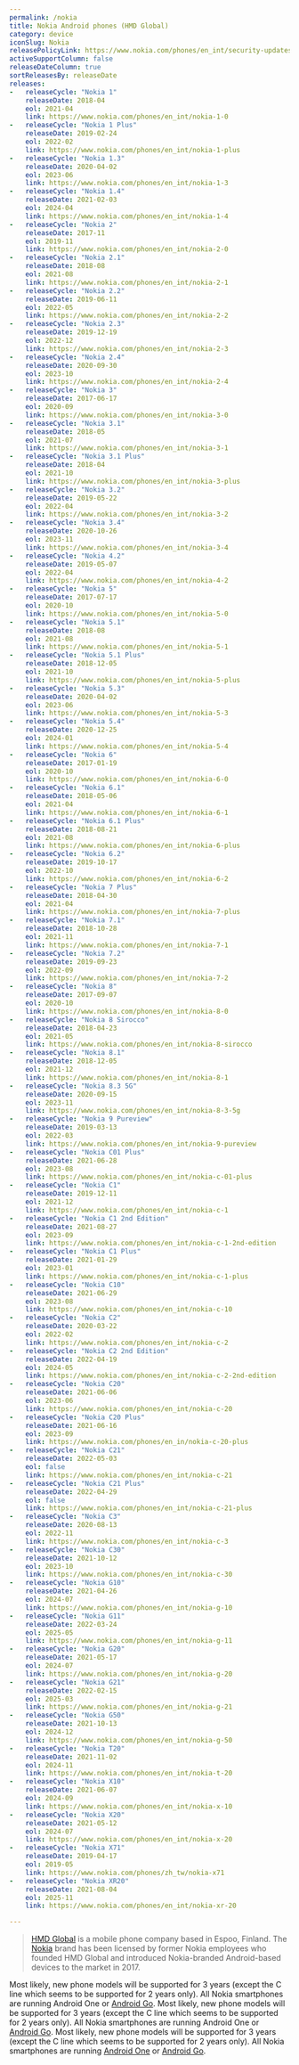 ```yaml
---
permalink: /nokia
title: Nokia Android phones (HMD Global)
category: device
iconSlug: Nokia
releasePolicyLink: https://www.nokia.com/phones/en_int/security-updates
activeSupportColumn: false
releaseDateColumn: true
sortReleasesBy: releaseDate
releases:
-   releaseCycle: "Nokia 1"
    releaseDate: 2018-04
    eol: 2021-04
    link: https://www.nokia.com/phones/en_int/nokia-1-0
-   releaseCycle: "Nokia 1 Plus"
    releaseDate: 2019-02-24
    eol: 2022-02
    link: https://www.nokia.com/phones/en_int/nokia-1-plus
-   releaseCycle: "Nokia 1.3"
    releaseDate: 2020-04-02
    eol: 2023-06
    link: https://www.nokia.com/phones/en_int/nokia-1-3
-   releaseCycle: "Nokia 1.4"
    releaseDate: 2021-02-03
    eol: 2024-04
    link: https://www.nokia.com/phones/en_int/nokia-1-4
-   releaseCycle: "Nokia 2"
    releaseDate: 2017-11
    eol: 2019-11
    link: https://www.nokia.com/phones/en_int/nokia-2-0
-   releaseCycle: "Nokia 2.1"
    releaseDate: 2018-08
    eol: 2021-08
    link: https://www.nokia.com/phones/en_int/nokia-2-1
-   releaseCycle: "Nokia 2.2"
    releaseDate: 2019-06-11
    eol: 2022-05
    link: https://www.nokia.com/phones/en_int/nokia-2-2
-   releaseCycle: "Nokia 2.3"
    releaseDate: 2019-12-19
    eol: 2022-12
    link: https://www.nokia.com/phones/en_int/nokia-2-3
-   releaseCycle: "Nokia 2.4"
    releaseDate: 2020-09-30
    eol: 2023-10
    link: https://www.nokia.com/phones/en_int/nokia-2-4
-   releaseCycle: "Nokia 3"
    releaseDate: 2017-06-17
    eol: 2020-09
    link: https://www.nokia.com/phones/en_int/nokia-3-0
-   releaseCycle: "Nokia 3.1"
    releaseDate: 2018-05
    eol: 2021-07
    link: https://www.nokia.com/phones/en_int/nokia-3-1
-   releaseCycle: "Nokia 3.1 Plus"
    releaseDate: 2018-04
    eol: 2021-10
    link: https://www.nokia.com/phones/en_int/nokia-3-plus
-   releaseCycle: "Nokia 3.2"
    releaseDate: 2019-05-22
    eol: 2022-04
    link: https://www.nokia.com/phones/en_int/nokia-3-2
-   releaseCycle: "Nokia 3.4"
    releaseDate: 2020-10-26
    eol: 2023-11
    link: https://www.nokia.com/phones/en_int/nokia-3-4
-   releaseCycle: "Nokia 4.2"
    releaseDate: 2019-05-07
    eol: 2022-04
    link: https://www.nokia.com/phones/en_int/nokia-4-2
-   releaseCycle: "Nokia 5"
    releaseDate: 2017-07-17
    eol: 2020-10
    link: https://www.nokia.com/phones/en_int/nokia-5-0
-   releaseCycle: "Nokia 5.1"
    releaseDate: 2018-08
    eol: 2021-08
    link: https://www.nokia.com/phones/en_int/nokia-5-1
-   releaseCycle: "Nokia 5.1 Plus"
    releaseDate: 2018-12-05
    eol: 2021-10
    link: https://www.nokia.com/phones/en_int/nokia-5-plus
-   releaseCycle: "Nokia 5.3"
    releaseDate: 2020-04-02
    eol: 2023-06
    link: https://www.nokia.com/phones/en_int/nokia-5-3
-   releaseCycle: "Nokia 5.4"
    releaseDate: 2020-12-25
    eol: 2024-01
    link: https://www.nokia.com/phones/en_int/nokia-5-4
-   releaseCycle: "Nokia 6"
    releaseDate: 2017-01-19
    eol: 2020-10
    link: https://www.nokia.com/phones/en_int/nokia-6-0
-   releaseCycle: "Nokia 6.1"
    releaseDate: 2018-05-06
    eol: 2021-04
    link: https://www.nokia.com/phones/en_int/nokia-6-1
-   releaseCycle: "Nokia 6.1 Plus"
    releaseDate: 2018-08-21
    eol: 2021-08
    link: https://www.nokia.com/phones/en_int/nokia-6-plus
-   releaseCycle: "Nokia 6.2"
    releaseDate: 2019-10-17
    eol: 2022-10
    link: https://www.nokia.com/phones/en_int/nokia-6-2
-   releaseCycle: "Nokia 7 Plus"
    releaseDate: 2018-04-30
    eol: 2021-04
    link: https://www.nokia.com/phones/en_int/nokia-7-plus
-   releaseCycle: "Nokia 7.1"
    releaseDate: 2018-10-28
    eol: 2021-11
    link: https://www.nokia.com/phones/en_int/nokia-7-1
-   releaseCycle: "Nokia 7.2"
    releaseDate: 2019-09-23
    eol: 2022-09
    link: https://www.nokia.com/phones/en_int/nokia-7-2
-   releaseCycle: "Nokia 8"
    releaseDate: 2017-09-07
    eol: 2020-10
    link: https://www.nokia.com/phones/en_int/nokia-8-0
-   releaseCycle: "Nokia 8 Sirocco"
    releaseDate: 2018-04-23
    eol: 2021-05
    link: https://www.nokia.com/phones/en_int/nokia-8-sirocco
-   releaseCycle: "Nokia 8.1"
    releaseDate: 2018-12-05
    eol: 2021-12
    link: https://www.nokia.com/phones/en_int/nokia-8-1
-   releaseCycle: "Nokia 8.3 5G"
    releaseDate: 2020-09-15
    eol: 2023-11
    link: https://www.nokia.com/phones/en_int/nokia-8-3-5g
-   releaseCycle: "Nokia 9 Pureview"
    releaseDate: 2019-03-13
    eol: 2022-03
    link: https://www.nokia.com/phones/en_int/nokia-9-pureview
-   releaseCycle: "Nokia C01 Plus"
    releaseDate: 2021-06-28
    eol: 2023-08
    link: https://www.nokia.com/phones/en_int/nokia-c-01-plus
-   releaseCycle: "Nokia C1"
    releaseDate: 2019-12-11
    eol: 2021-12
    link: https://www.nokia.com/phones/en_int/nokia-c-1
-   releaseCycle: "Nokia C1 2nd Edition"
    releaseDate: 2021-08-27
    eol: 2023-09
    link: https://www.nokia.com/phones/en_int/nokia-c-1-2nd-edition
-   releaseCycle: "Nokia C1 Plus"
    releaseDate: 2021-01-29
    eol: 2023-01
    link: https://www.nokia.com/phones/en_int/nokia-c-1-plus
-   releaseCycle: "Nokia C10"
    releaseDate: 2021-06-29
    eol: 2023-08
    link: https://www.nokia.com/phones/en_int/nokia-c-10
-   releaseCycle: "Nokia C2"
    releaseDate: 2020-03-22
    eol: 2022-02
    link: https://www.nokia.com/phones/en_int/nokia-c-2
-   releaseCycle: "Nokia C2 2nd Edition"
    releaseDate: 2022-04-19
    eol: 2024-05
    link: https://www.nokia.com/phones/en_int/nokia-c-2-2nd-edition
-   releaseCycle: "Nokia C20"
    releaseDate: 2021-06-06
    eol: 2023-06
    link: https://www.nokia.com/phones/en_int/nokia-c-20
-   releaseCycle: "Nokia C20 Plus"
    releaseDate: 2021-06-16
    eol: 2023-09
    link: https://www.nokia.com/phones/en_in/nokia-c-20-plus
-   releaseCycle: "Nokia C21"
    releaseDate: 2022-05-03
    eol: false
    link: https://www.nokia.com/phones/en_int/nokia-c-21
-   releaseCycle: "Nokia C21 Plus"
    releaseDate: 2022-04-29
    eol: false
    link: https://www.nokia.com/phones/en_int/nokia-c-21-plus
-   releaseCycle: "Nokia C3"
    releaseDate: 2020-08-13
    eol: 2022-11
    link: https://www.nokia.com/phones/en_int/nokia-c-3
-   releaseCycle: "Nokia C30"
    releaseDate: 2021-10-12
    eol: 2023-10
    link: https://www.nokia.com/phones/en_int/nokia-c-30
-   releaseCycle: "Nokia G10"
    releaseDate: 2021-04-26
    eol: 2024-07
    link: https://www.nokia.com/phones/en_int/nokia-g-10
-   releaseCycle: "Nokia G11"
    releaseDate: 2022-03-24
    eol: 2025-05
    link: https://www.nokia.com/phones/en_int/nokia-g-11
-   releaseCycle: "Nokia G20"
    releaseDate: 2021-05-17
    eol: 2024-07
    link: https://www.nokia.com/phones/en_int/nokia-g-20
-   releaseCycle: "Nokia G21"
    releaseDate: 2022-02-15
    eol: 2025-03
    link: https://www.nokia.com/phones/en_int/nokia-g-21
-   releaseCycle: "Nokia G50"
    releaseDate: 2021-10-13
    eol: 2024-12
    link: https://www.nokia.com/phones/en_int/nokia-g-50
-   releaseCycle: "Nokia T20"
    releaseDate: 2021-11-02
    eol: 2024-11
    link: https://www.nokia.com/phones/en_int/nokia-t-20
-   releaseCycle: "Nokia X10"
    releaseDate: 2021-06-07
    eol: 2024-09
    link: https://www.nokia.com/phones/en_int/nokia-x-10
-   releaseCycle: "Nokia X20"
    releaseDate: 2021-05-12
    eol: 2024-07
    link: https://www.nokia.com/phones/en_int/nokia-x-20
-   releaseCycle: "Nokia X71"
    releaseDate: 2019-04-17
    eol: 2019-05
    link: https://www.nokia.com/phones/zh_tw/nokia-x71
-   releaseCycle: "Nokia XR20"
    releaseDate: 2021-08-04
    eol: 2025-11
    link: https://www.nokia.com/phones/en_int/nokia-xr-20

---
```


> [HMD Global](https://en.wikipedia.org/wiki/HMD_Global) is a mobile phone company based in Espoo, Finland. The [Nokia](https://en.wikipedia.org/wiki/Nokia) brand has been licensed by former Nokia employees who founded HMD Global and introduced Nokia-branded Android-based devices to the market in 2017.

Most likely, new phone models will be supported for 3 years (except the C line which seems to be supported for 2 years only). All Nokia smartphones are running Android One or [Android Go](). Most likely, new phone models will be supported for 3 years (except the C line which seems to be supported for 2 years only). All Nokia smartphones are running Android One or [Android Go](). Most likely, new phone models will be supported for 3 years (except the C line which seems to be supported for 2 years only). All Nokia smartphones are running [Android One](https://www.android.com/one/) or [Android Go](https://www.android.com/versions/go-edition/).
